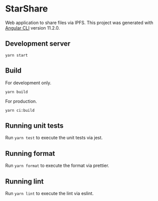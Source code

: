 # StarShare

Web application to share files via IPFS.
This project was generated with [Angular CLI](https://github.com/angular/angular-cli) version 11.2.0.

## Development server

`yarn start`

## Build

For development only.

`yarn build`

For production.

`yarn ci:build`

## Running unit tests

Run `yarn test` to execute the unit tests via jest.

## Running format

Run `yarn format` to execute the format via prettier.

## Running lint

Run `yarn lint` to execute the lint via eslint.
